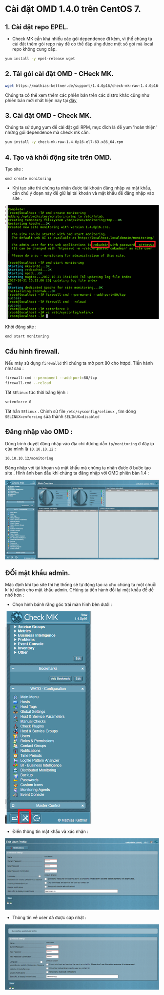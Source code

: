 # Cài đặt OMD 1.4.0 trên CentOS 7.

## 1. Cài đặt repo EPEL.

- Check MK cần khá nhiều các gói dependence đi kèm, vì thế chúng ta cài đặt thêm gói repo này để có thể đáp ứng được một số gói mà local repo không cung cấp.

```sh
yum install -y epel-release wget
```

## 2. Tải gói cài đặt OMD - CHeck MK.

```sh
wget https://mathias-kettner.de/support/1.4.0p16/check-mk-raw-1.4.0p16-el7-63.x86_64.rpm
```

Chúng ta có thể xem thêm các phiên bản trên các distro khác cũng như phiên bản mới nhất hiện nay tại [đây](https://mathias-kettner.de/check_mk_download.php?HTML=yes)

## 3. Cài đặt OMD - Check MK.

Chúng ta sử dụng yum để cài đặt gói RPM, mục đích là để yum 'hoàn thiện' những gói dependence mà check mk cần.

```sh
yum install -y check-mk-raw-1.4.0p16-el7-63.x86_64.rpm
```

## 4. Tạo và khởi động site trên OMD.

Tạo site :

```sh
omd create monitoring
```

- Khi tạo site thì chúng ta nhận được tài khoản đăng nhập và mật khẩu, cần chú ý đoạn này để giữ lại tài khoản và mật khẩu để đăng nhập vào site .

![create-ste](/images/create-site.png)

Khởi động site :

```sh
omd start monitoring
```

## Cấu hình firewall.

Nếu máy sử dụng `firewalld` thì chúng ta mở port 80 cho httpd. Tiến hành như sau :

```sh
firewall-cmd --permanent --add-port=80/tcp
firewall-cmd --reload
```

Tắt `SElinux` tức thời bằng lệnh :

```sh
setenforce 0
```

Tắt hẳn `SElinux` . Chỉnh sử file `/etc/sysconfig/selinux` , tìm dòng `SELINUX=enforcing` sửa thành `SELINUX=disabled`

## Đăng nhập vào OMD :

Dùng trình duyệt đăng nhập vào địa chỉ đường dẫn `ip/monitoring` ở đây ip của mình là `10.10.10.12` :

```sh
10.10.10.12/monitoring
```

Đăng nhập với tài khoản và mật khẩu mà chúng ta nhận được ở bước tạo site . Hình ảnh ban đầu khi chúng ta đăng nhập với OMD phiên bản 1.4 :

![dangnhap](/images/dangnhap.png)


## ĐỔi mật khẩu admin.

Mặc định khi tạo site thì hệ thống sẽ tự động tạo ra cho chúng ta một chuỗi kí tự dành cho mật khẩu admin. CHúng ta tiến hành đổi lại mật khẩu để  dễ nhớ hơn :

- Chọn hình bánh răng góc trái màn hình bên dưới : 

![doipass](/images/doipass.png)

- Điền thông tin mật khẩu và xác nhận :

![doipass1](/images/doipass1.png)

- Thông tin về user đã được cập nhật :

![doipass2](/images/doipass2.png)